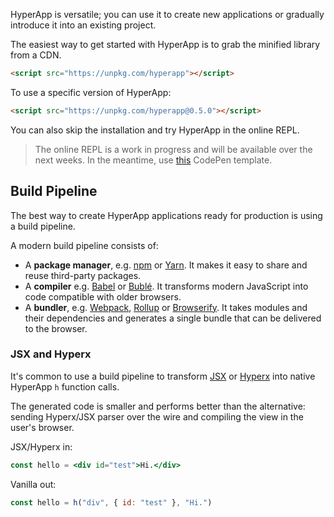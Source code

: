 HyperApp is versatile; you can use it to create new applications or gradually introduce it into an existing project.

The easiest way to get started with HyperApp is to grab the minified library from a CDN.

```html
<script src="https://unpkg.com/hyperapp"></script>
```

To use a specific version of HyperApp:

```html
<script src="https://unpkg.com/hyperapp@0.5.0"></script>
```

You can also skip the installation and try HyperApp in the online REPL.

> The online REPL is a work in progress and will be available over the next weeks. In the meantime, use [this](https://codepen.io/jbucaran/pen/Qdwpxy) CodePen template.

## Build Pipeline

The best way to create HyperApp applications ready for production is using a build pipeline.

A modern build pipeline consists of:

[Browserify]: http://browserify.org/
[Rollup]: http://rollupjs.org/
[Webpack]: https://webpack.js.org/
[Babel]: http://babeljs.io/
[Bublé]: https://buble.surge.sh/guide/
[npm]: https://www.npmjs.com/
[Yarn]: https://yarnpkg.com

* A **package manager**, e.g. [npm] or [Yarn]. It makes it easy to share and reuse third-party packages.
* A **compiler** e.g. [Babel] or [Bublé]. It transforms modern JavaScript into code compatible with older browsers.
* A **bundler**, e.g. [Webpack], [Rollup] or [Browserify]. It takes modules and their dependencies and generates a single bundle that can be delivered to the browser.


### JSX and Hyperx

It's common to use a build pipeline to transform [JSX](https://facebook.github.io/react/docs/introducing-jsx.html) or [Hyperx](https://github.com/substack/hyperx)
 into native HyperApp `h` function calls.

The generated code is smaller and performs better than the alternative: sending Hyperx/JSX parser over the wire and compiling the view in the user's browser.

JSX/Hyperx in:

```jsx
const hello = <div id="test">Hi.</div>
```

Vanilla out:
```jsx
const hello = h("div", { id: "test" }, "Hi.")
```
